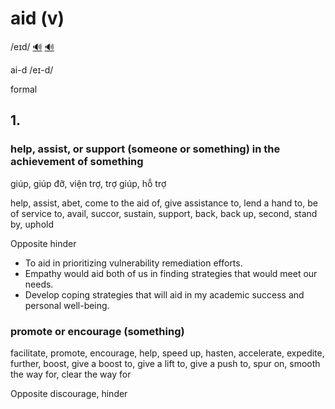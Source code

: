 # aid (v)

/eɪd/ [🔊](https://www.oxfordlearnersdictionaries.com/media/english/uk_pron/a/aid/aid__/aid__gb_2.mp3) [🔊](https://www.oxfordlearnersdictionaries.com/media/english/us_pron/a/aid/aid__/aid__us_1.mp3)

ai-d /eɪ-d/

formal

## 1.

### help, assist, or support (someone or something) in the achievement of something

giúp, giúp đỡ, viện trợ, trợ giúp, hỗ trợ

help, assist, abet, come to the aid of, give assistance to, lend a hand to, be of service to, avail, succor, sustain, support, back, back up, second, stand by, uphold

Opposite hinder

- To aid in prioritizing vulnerability remediation efforts.
- Empathy would aid both of us in finding strategies that would meet our needs.
- Develop coping strategies that will aid in my academic success and personal well-being.

### promote or encourage (something)

facilitate, promote, encourage, help, speed up, hasten, accelerate, expedite, further, boost, give a boost to, give a lift to, give a push to, spur on, smooth the way for, clear the way for

Opposite discourage, hinder